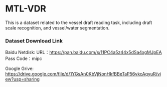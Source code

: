 # MTL-VDR
This is a dataset related to the vessel draft reading task, including draft scale recognition, and vessel/water segmentation.

### Dataset Download Link
Baidu Netdisk:
URL：https://pan.baidu.com/s/11PC4a5z44x5dSa4xgMJpEA 
Pass Code：mipc 

Google Grive:
https://drive.google.com/file/d/1YGsAn0KbVjNonHkfBBeTaP56vkcAqyuR/view?usp=sharing
